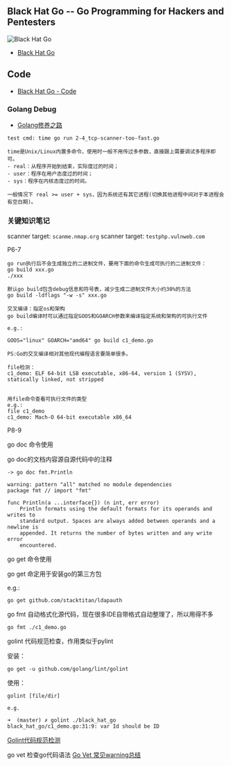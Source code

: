 ## Black Hat Go -- Go Programming for Hackers and Pentesters

![Black Hat Go](https://cdn.jsdelivr.net/gh/TesterCC/pic_bed/img/20200325234257.png)

- [Black Hat Go](https://nostarch.com/blackhatgo)

## Code

- [Black Hat Go - Code](https://github.com/blackhat-go/bhg/)

### Golang Debug

- [Golang修养之路](https://www.yuque.com/aceld/golang/ga6pb1)

```
test cmd: time go run 2-4_tcp-scanner-too-fast.go

time是Unix/Linux内置多命令，使用时一般不用传过多参数，直接跟上需要调试多程序即可。
- real：从程序开始到结束，实际度过的时间；
- user：程序在用户态度过的时间；
- sys：程序在内核态度过的时间。

一般情况下 real >= user + sys，因为系统还有其它进程(切换其他进程中间对于本进程会有空白期)。

```

### 关键知识笔记

scanner target: `scanme.nmap.org`
scanner target: `testphp.vulnweb.com`

P6-7  
```
go run执行后不会生成独立的二进制文件，要用下面的命令生成可执行的二进制文件：
go build xxx.go
./xxx

默认go build包含debug信息和符号表，减少生成二进制文件大小约30%的方法
go build -ldflags "-w -s" xxx.go

交叉编译：指定os和架构
go build编译时可以通过指定GOOS和GOARCH参数来编译指定系统和架构的可执行文件

e.g.:

GOOS="linux" GOARCH="amd64" go build c1_demo.go

PS:Go的交叉编译相对其他现代编程语言要简单很多。

file检测：
c1_demo: ELF 64-bit LSB executable, x86-64, version 1 (SYSV), statically linked, not stripped


用file命令查看可执行文件的类型
e.g.:
file c1_demo
c1_demo: Mach-O 64-bit executable x86_64

```

P8-9  

go doc 命令使用

go doc的文档内容源自源代码中的注释
```
-> go doc fmt.Println

warning: pattern "all" matched no module dependencies
package fmt // import "fmt"

func Println(a ...interface{}) (n int, err error)
    Println formats using the default formats for its operands and writes to
    standard output. Spaces are always added between operands and a newline is
    appended. It returns the number of bytes written and any write error
    encountered.
```


go get 命令使用

go get 命定用于安装go的第三方包

e.g.:
```
go get github.com/stacktitan/ldapauth
```

go fmt 自动格式化源代码，现在很多IDE自带格式自动整理了，所以用得不多
```
go fmt ./c1_demo.go 
```

golint 代码规范检查，作用类似于pylint

安装：
```
go get -u github.com/golang/lint/golint
```

使用：
```
golint [file/dir]

e.g.

➜  (master) ✗ golint ./black_hat_go
black_hat_go/c1_demo.go:31:9: var Id should be ID
```

[Golint代码规范检测](https://blog.csdn.net/chenguolinblog/article/details/90665161)

go vet 检查go代码语法
[Go Vet 常见warning总结](https://www.jianshu.com/p/19a44cbc69fb)